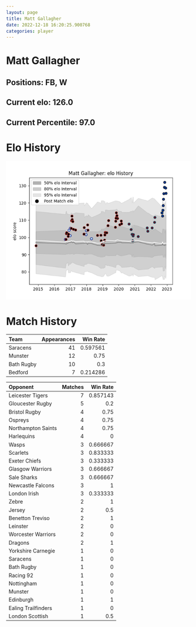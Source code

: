 ```yaml
---  
layout: page  
title: Matt Gallagher  
date: 2022-12-18 16:20:25.900768  
categories: player  
---
```

# Matt Gallagher

## Positions: FB, W

## Current elo: 126.0

## Current Percentile: 97.0

# Elo History


![elo history](history_MattGallagher.png)
# Match History


| Team       |   Appearances |   Win Rate |
|:-----------|--------------:|-----------:|
| Saracens   |            41 |   0.597561 |
| Munster    |            12 |   0.75     |
| Bath Rugby |            10 |   0.3      |
| Bedford    |             7 |   0.214286 |

| Opponent            |   Matches |   Win Rate |
|:--------------------|----------:|-----------:|
| Leicester Tigers    |         7 |   0.857143 |
| Gloucester Rugby    |         5 |   0.2      |
| Bristol Rugby       |         4 |   0.75     |
| Ospreys             |         4 |   0.75     |
| Northampton Saints  |         4 |   0.75     |
| Harlequins          |         4 |   0        |
| Wasps               |         3 |   0.666667 |
| Scarlets            |         3 |   0.833333 |
| Exeter Chiefs       |         3 |   0.333333 |
| Glasgow Warriors    |         3 |   0.666667 |
| Sale Sharks         |         3 |   0.666667 |
| Newcastle Falcons   |         3 |   1        |
| London Irish        |         3 |   0.333333 |
| Zebre               |         2 |   1        |
| Jersey              |         2 |   0.5      |
| Benetton Treviso    |         2 |   1        |
| Leinster            |         2 |   0        |
| Worcester Warriors  |         2 |   0        |
| Dragons             |         2 |   1        |
| Yorkshire Carnegie  |         1 |   0        |
| Saracens            |         1 |   0        |
| Bath Rugby          |         1 |   0        |
| Racing 92           |         1 |   0        |
| Nottingham          |         1 |   0        |
| Munster             |         1 |   0        |
| Edinburgh           |         1 |   1        |
| Ealing Trailfinders |         1 |   0        |
| London Scottish     |         1 |   0.5      |
